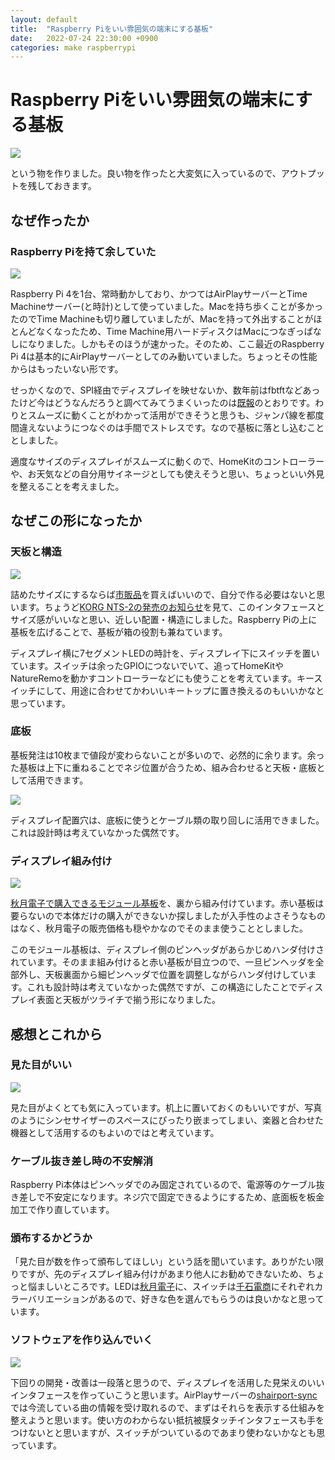 ```yaml
---
layout: default
title:  "Raspberry Piをいい雰囲気の端末にする基板"
date:   2022-07-24 22:30:00 +0900
categories: make raspberrypi
---
```


# Raspberry Piをいい雰囲気の端末にする基板

![](https://raw.githubusercontent.com/niccolli/log/main/images/20220724_2.jpg)

という物を作りました。良い物を作ったと大変気に入っているので、アウトプットを残しておきます。

## なぜ作ったか

### Raspberry Piを持て余していた

![](https://raw.githubusercontent.com/niccolli/log/main/images/20220724_1.jpg)

Raspberry Pi 4を1台、常時動かしており、かつてはAirPlayサーバーとTime Machineサーバー(と時計)として使っていました。Macを持ち歩くことが多かったのでTime Machineも切り離していましたが、Macを持って外出することがほとんどなくなったため、Time Machine用ハードディスクはMacにつなぎっぱなしになりました。しかもそのほうが速かった。そのため、ここ最近のRaspberry Pi 4は基本的にAirPlayサーバーとしてのみ動いていました。ちょっとその性能からはもったいない形です。

せっかくなので、SPI経由でディスプレイを映せないか、数年前はfbtftなどあったけど今はどうなんだろうと調べてみてうまくいったのは[既報](https://niccol.li/log/make/raspberrypi/2022/07/02/fbcp_ili9341_rpi4.html)のとおりです。わりとスムーズに動くことがわかって活用ができそうと思うも、ジャンパ線を都度間違えないようにつなぐのは手間でストレスです。なので基板に落とし込むこととしました。

適度なサイズのディスプレイがスムーズに動くので、HomeKitのコントローラーや、お天気などの自分用サイネージとしても使えそうと思い、ちょっといい外見を整えることを考えました。

## なぜこの形になったか

### 天板と構造

![](https://raw.githubusercontent.com/niccolli/log/main/images/20220724_3.jpg)

詰めたサイズにするならば[市販品](https://www.switch-science.com/catalog/2449/)を買えばいいので、自分で作る必要はないと思います。ちょうど[KORG NTS-2の発売のお知らせ](https://www.korg.com/jp/products/dj/nts_2_pt/)を見て、このインタフェースとサイズ感がいいなと思い、近しい配置・構造にしました。Raspberry Piの上に基板を広げることで、基板が箱の役割も兼ねています。

ディスプレイ横に7セグメントLEDの時計を、ディスプレイ下にスイッチを置いています。スイッチは余ったGPIOにつないでいて、追ってHomeKitやNatureRemoを動かすコントローラーなどにも使うことを考えています。キースイッチにして、用途に合わせてかわいいキートップに置き換えるのもいいかなと思っています。

### 底板

基板発注は10枚まで値段が変わらないことが多いので、必然的に余ります。余った基板は上下に重ねることでネジ位置が合うため、組み合わせると天板・底板として活用できます。

![](https://raw.githubusercontent.com/niccolli/log/main/images/20220724_4.jpg)

ディスプレイ配置穴は、底板に使うとケーブル類の取り回しに活用できました。これは設計時は考えていなかった偶然です。

### ディスプレイ組み付け

![](https://raw.githubusercontent.com/niccolli/log/main/images/20220724_5.jpg)

[秋月電子で購入できるモジュール基板](https://akizukidenshi.com/catalog/g/gM-16265/)を、裏から組み付けています。赤い基板は要らないので本体だけの購入ができないか探しましたが入手性のよさそうなものはなく、秋月電子の販売価格も穏やかなのでそのまま使うこととしました。

このモジュール基板は、ディスプレイ側のピンヘッダがあらかじめハンダ付けされています。そのまま組み付けると赤い基板が目立つので、一旦ピンヘッダを全部外し、天板裏面から細ピンヘッダで位置を調整しながらハンダ付けしています。これも設計時は考えていなかった偶然ですが、この構造にしたことでディスプレイ表面と天板がツライチで揃う形になりました。

## 感想とこれから

### 見た目がいい

![](https://raw.githubusercontent.com/niccolli/log/main/images/20220724_6.jpg)

見た目がよくとても気に入っています。机上に置いておくのもいいですが、写真のようにシンセサイザーのスペースにぴったり嵌まってしまい、楽器と合わせた機器として活用するのもよいのではと考えています。

### ケーブル抜き差し時の不安解消

Raspberry Pi本体はピンヘッダでのみ固定されているので、電源等のケーブル抜き差しで不安定になります。ネジ穴で固定できるようにするため、底面板を板金加工で作り直しています。

### 頒布するかどうか

「見た目が数を作って頒布してほしい」という話を聞いています。ありがたい限りですが、先のディスプレイ組み付けがあまり他人にお勧めできないため、ちょっと悩ましいところです。LEDは[秋月電子](https://akizukidenshi.com/catalog/goods/search.aspx?search=x&keyword=OSL40391&image=%8C%9F%8D%F5)に、スイッチは[千石電商](https://www.sengoku.co.jp/mod/sgk_cart/search.php?multi=B3J)にそれぞれカラーバリエーションがあるので、好きな色を選んでもらうのは良いかなと思っています。

### ソフトウェアを作り込んでいく

![](https://raw.githubusercontent.com/niccolli/log/main/images/20220724_7.jpg)

下回りの開発・改善は一段落と思うので、ディスプレイを活用した見栄えのいいインタフェースを作っていこうと思います。AirPlayサーバーの[shairport-sync](https://github.com/mikebrady/shairport-sync)では今流している曲の情報を受け取れるので、まずはそれらを表示する仕組みを整えようと思います。使い方のわからない抵抗被膜タッチインタフェースも手をつけないとと思いますが、スイッチがついているのであまり使わないかなとも思っています。
